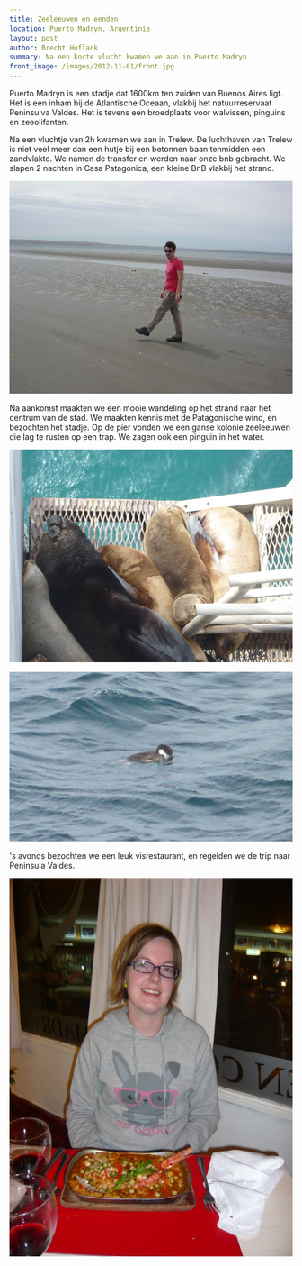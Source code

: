 ```yaml
---
title: Zeeleeuwen en eenden
location: Puerto Madryn, Argentinie
layout: post
author: Brecht Hoflack
summary: Na een korte vlucht kwamen we aan in Puerto Madryn
front_image: /images/2012-11-01/front.jpg
---
```

Puerto Madryn is een stadje dat 1600km ten zuiden van Buenos Aires ligt.  Het is een inham bij de Atlantische Oceaan,  vlakbij het natuurreservaat Peninsulva Valdes.  Het is tevens een broedplaats voor walvissen,  pinguins en zeeolifanten.

Na een vluchtje van 2h kwamen we aan in Trelew.  De luchthaven van Trelew is niet veel meer dan een hutje bij een betonnen baan tenmidden een zandvlakte.  We namen de transfer en werden naar onze bnb gebracht.  We slapen 2 nachten in Casa Patagonica,  een kleine BnB vlakbij het strand.

![Strandwandeling](/images/2012-11-01/P1040473.JPG)

Na aankomst maakten we een mooie wandeling op het strand naar het centrum van de stad.  We maakten kennis met de Patagonische wind,  en bezochten het stadje.  Op de pier vonden we een ganse kolonie zeeleeuwen die lag te rusten op een trap.  We zagen ook een pinguin in het water.

![Zeeleeuwen](/images/2012-11-01/P1040486.JPG)

![Penguin](/images/2012-11-01/penguin.jpg)

's avonds bezochten we een leuk visrestaurant,  en regelden we de trip naar Peninsula Valdes.

![Eten](/images/2012-11-01/P1040507.JPG)
